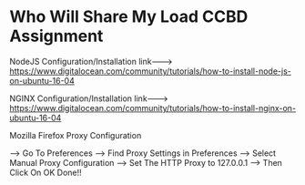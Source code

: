 # Who Will Share My Load CCBD Assignment


NodeJS Configuration/Installation link---> https://www.digitalocean.com/community/tutorials/how-to-install-node-js-on-ubuntu-16-04

NGINX Configuration/Installation  link---> https://www.digitalocean.com/community/tutorials/how-to-install-nginx-on-ubuntu-16-04 

Mozilla Firefox Proxy Configuration 

--> Go To Preferences
--> Find Proxy Settings in Preferences
--> Select Manual Proxy Configuration
--> Set The HTTP Proxy to 127.0.0.1
--> Then Click On OK Done!!

